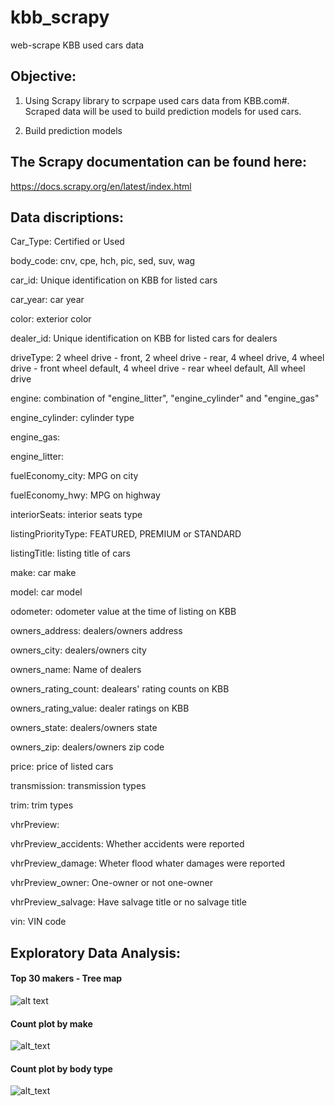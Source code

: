 # kbb_scrapy
web-scrape KBB used cars data


## Objective:
1. Using Scrapy library to scrpape used cars data from KBB.com#. Scraped data will be used to build prediction models for used cars.

2. Build prediction models

## The Scrapy documentation can be found here:
https://docs.scrapy.org/en/latest/index.html


## Data discriptions:

Car_Type: Certified or Used

body_code: cnv, cpe, hch, pic, sed, suv, wag

car_id: Unique identification on KBB for listed cars

car_year: car year

color: exterior color

dealer_id: Unique identification on KBB for listed cars for dealers

driveType: 2 wheel drive - front, 2 wheel drive - rear, 4 wheel drive, 4 wheel drive - front wheel default, 4 wheel drive - rear wheel default, All wheel drive

engine: combination of "engine_litter", "engine_cylinder" and "engine_gas"

engine_cylinder: cylinder type

engine_gas:

engine_litter:

fuelEconomy_city: MPG on city

fuelEconomy_hwy: MPG on highway

interiorSeats: interior seats type

listingPriorityType: FEATURED, PREMIUM or STANDARD

listingTitle: listing title of cars

make: car make

model: car model

odometer: odometer value at the time of listing on KBB

owners_address: dealers/owners address

owners_city: dealers/owners city

owners_name: Name of dealers

owners_rating_count: dealears' rating counts on KBB

owners_rating_value: dealer ratings on KBB

owners_state: dealers/owners state

owners_zip: dealers/owners zip code

price: price of listed cars

transmission: transmission types

trim: trim types

vhrPreview:

vhrPreview_accidents: Whether accidents were reported

vhrPreview_damage: Wheter flood whater damages were reported

vhrPreview_owner: One-owner or not one-owner

vhrPreview_salvage: Have salvage title or no salvage title

vin: VIN code


## Exploratory Data Analysis:

#### Top 30 makers - Tree map

![alt text](https://github.com/weijiangyb/kelley_blue_book_project/assets/49177890/73fdf8b7-0da8-47d1-bf52-6f6c3911f2e9)

#### Count plot by make
![alt_text](https://github.com/weijiangyb/kelley_blue_book_project/assets/49177890/cc8d2526-fc90-4c07-96a5-73ddc6bf4927)


#### Count plot by body type
![alt_text](https://github.com/weijiangyb/kelley_blue_book_project/assets/49177890/638057ec-b8ea-41e6-86b1-13eb961c7526)




